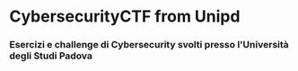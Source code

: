 # CybersecurityCTF from Unipd
### Esercizi e challenge di Cybersecurity svolti presso l'Università degli Studi Padova
